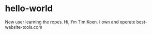 # hello-world
New user learning the ropes.
Hi, I'm Tim Koen. I own and operate best-website-tools.com

